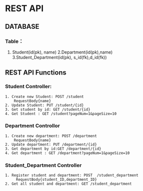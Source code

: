 # REST API 
## DATABASE
### Table：
   1. Student(id(pk), name)
   2.Department(id(pk),name)
   3.Student_Department(id(pk), s_id(fk),d_id(fk))
## REST API Functions
### Student Controller:
    1. Create new Student: POST /student
        RequestBody{name}
    2. Update Student: PUT /student/{id}  
    3. Get student by id: GET /student/{id}
    4. Get Student : GET /student?pageNum=1&pageSize=10
### Department Controllor
    1. Create new department: POST /department
        RequestBody{name}
    2. Update department: PUT /department/{id}
    3. Get department by id:GET /department/{id}
    4. Get department : GET /department?pageNum=1&pageSize=10
### Student_Department Controller
    1. Register student and department: POST  /student_department
         RequestBody{student_ID,department_ID}
    2. Get all student and department: GET /student_department
